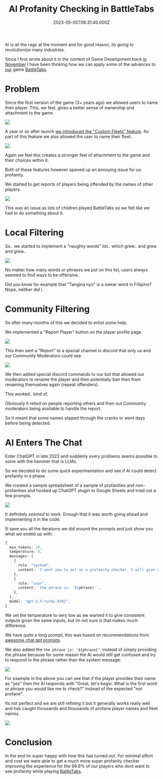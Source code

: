 ﻿---
coverImage: ./header.jpg
date: '2023-05-05T08:31:40.000Z'
tags:
  - ai
  - typescript
  - games
  - gamedev
  - gangbusters
title: AI Profanity Checking in BattleTabs
---

AI is all the rage at the moment and for good reason, its going to revolutionize many industries.

Since I first wrote about it in the context of Game Development back [in November](https://mikecann.blog/posts/ai-and-the-future-of-game-development) I have been thinking how we can apply some of the advances to [our](https://gangbusters.io/) game [BattleTabs](https://battletabs.io/).

# Problem

Since the first version of the game (3+ years ago) we allowed users to name their player. This, we feel, gives a better sense of ownership and attachment to the game.

![](./signup.png)

A year or so after launch [we introduced the "Custom Fleets" feature](https://mikecann.blog/posts/battletabs-ships-and-fleets-update). As part of this feature we also allowed the user to name their fleet.

![](./fleet-name.png)

Again we feel this creates a stronger feel of attachment to the game and their choices within it.

Both of these features however opened up an annoying issue for us: profanity.

We started to get reports of players being offended by the names of other players.

![](./early.png)

This was an issue as lots of children played BattleTabs so we felt like we had to do something about it.

# Local Filtering

So.. we started to implement a "naughty words" list.. which grew.. and grew and grew..

![](./list.png)

No matter how many words or phrases we put on this list, users always seemed to find ways to be offensive.

Did you know for example that "Tangina nyo" is a swear word in Fillipino? Nope, neither did I.

# Community Filtering

So after many months of this we decided to enlist some help.

We implemented a "Report Player" button on the player profile page.

![](./report.png)

This then sent a "Report" to a special channel in discord that only us and our Community Moderators could see.

![](./reports.png)

We then added special discord commands to our bot that allowed our moderators to rename the player and then potentially ban then from renaming themselves again (repeat offenders).

This worked.. kind of.

Obviously it relied on people reporting others and then out Community moderators being available to handle the report.

So it meant that some names slipped through the cracks or went days before being detected.

# AI Enters The Chat

Enter ChatGPT in late 2022 and suddenly every problems seems possible to solve with the hammer that is LLMs.

So we decided to do some quick experimentation and see if AI could detect profanity in a phase.

We created a sample spreadsheet of a sample of profanities and non-profanities and hooked up ChatGPT plugin to Google Sheets and tried out a few prompts.

![](./sheet.png)

It definitely _seemed_ to work. Enough that it was worth going ahead and implementing it in the code.

Ill save you all the iterations we did around the prompts and just show you what we ended up with:

```ts
{
  max_tokens: 20,
  temperature: 0,
  messages: [
    {
      role: "system",
      content: `I want you to act as a profanity checker. I will give you potentially profane word or phrase and you will tell me if it is profane or not. Do not provide personal opinions or assumptions. Do not respond asking how you can assist. Simply respond with the words 'profane' or 'not profane'. If it is profane you may also give a very short explanation of why you think it is profane.`,
    },
    {
      role: "user",
      content: `the phrase is: '${phrase}'`,
    },
  ],
  model: "gpt-3.5-turbo-0301",
}
```

We set the temperature to very low as we wanted it to give consistent outputs given the same inputs, but im not sure is that makes much difference.

We have quite a long prompt, this was based on recommendations from [awesome chat gpt prompts](https://github.com/f/awesome-chatgpt-prompts).

We also added the `the phrase is: '${phrase}'`, instead of simply providing the phrase because for some reason the AI would still get confused and try to respond to the phrase rather than the system message:

![](./whoops.png)

For example in the above you can see that if the player provides their name as "yes" then the AI responds with "Great, let's begin. What is the first word or phrase you would like me to check?" instead of the expected "not profane".

Its not perfect and we are still refining it but it generally works really well and has caught thousands and thousands of profane player names and fleet names.

![](./results.png)

# Conclusion

In the end im super happy with how this has turned out. For minimal effort and cost we were able to get a much more super profanity checker improving the experience for the 99.9% of our players who dont want to see profanity while playing [BattleTabs](https://mikecann.blog).
